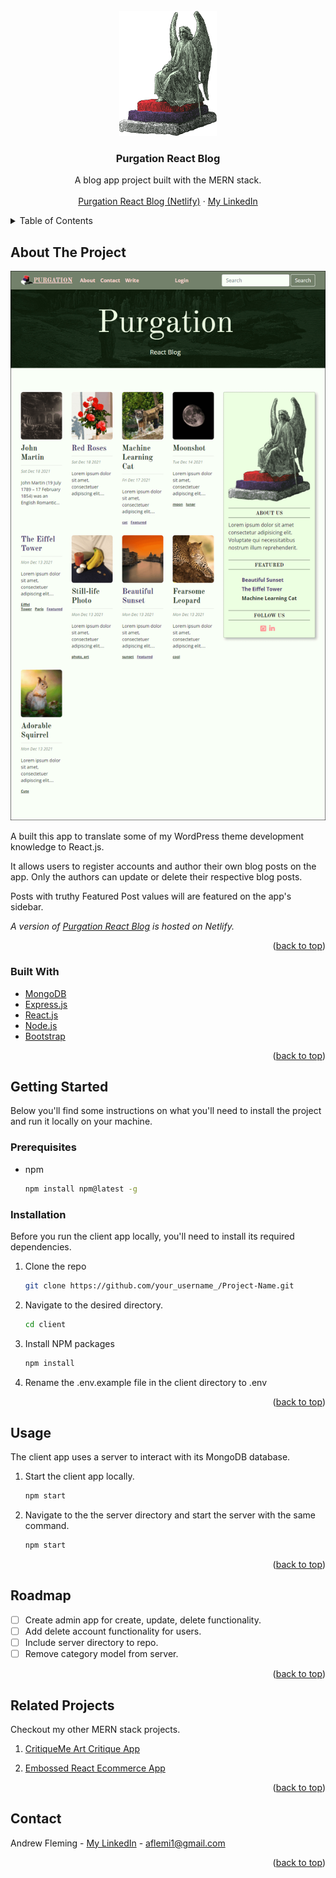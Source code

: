 <div id="top"></div>

<!-- PROJECT LOGO -->
<br />
<div align="center">
  <a href="https://purgation-react-blog.netlify.app/">
    <img src="client/src/images/bigLogo.png" alt="Logo" height="200">
  </a>

  <h3 align="center">Purgation React Blog</h3>

  <p align="center">
    A blog app project built with the MERN stack.
    <br />
    <br />
    <a href="https://purgation-react-blog.netlify.app/">Purgation React Blog (Netlify)</a>
    ·
    <a href="https://www.linkedin.com/in/andrew-j-fleming-web-dev">My LinkedIn</a>
</div>

<!-- TABLE OF CONTENTS -->
<details>
  <summary>Table of Contents</summary>
  <ol>
    <li>
      <a href="#about-the-project">About The Project</a>
      <ul>
        <li><a href="#built-with">Built With</a></li>
      </ul>
    </li>
    <li>
      <a href="#getting-started">Getting Started</a>
      <ul>
        <li><a href="#prerequisites">Prerequisites</a></li>
        <li><a href="#installation">Installation</a></li>
      </ul>
    </li>
    <li><a href="#usage">Usage</a></li>
    <li><a href="#roadmap">Roadmap</a></li>
    <li><a href="#related-projects">Related Projects</a></li>
    <li><a href="#contact">Contact</a></li>
  </ol>
</details>

<!-- ABOUT THE PROJECT -->

## About The Project

[![Project Screen Shot][project-screenshot]](https://github.com/AndrewJFleming/purgation-react-blog)

A built this app to translate some of my WordPress theme development knowledge to React.js.

It allows users to register accounts and author their own blog posts on the app. Only the authors can update or delete their respective blog posts.

Posts with truthy Featured Post values will are featured on the app's sidebar.

_A version of <a href="https://purgation-react-blog.netlify.app/">Purgation React Blog</a> is hosted on Netlify._

<p align="right">(<a href="#top">back to top</a>)</p>

### Built With

- [MongoDB](https://www.mongodb.com/)
- [Express.js](https://expressjs.com/)
- [React.js](https://reactjs.org/)
- [Node.js](https://nodejs.org/)
- [Bootstrap](https://getbootstrap.com)

<p align="right">(<a href="#top">back to top</a>)</p>

<!-- GETTING STARTED -->

## Getting Started

Below you'll find some instructions on what you'll need to install the project and run it locally on your machine.

### Prerequisites

- npm
  ```sh
  npm install npm@latest -g
  ```

### Installation

Before you run the client app locally, you'll need to install its required dependencies.

1. Clone the repo

   ```sh
   git clone https://github.com/your_username_/Project-Name.git
   ```

2. Navigate to the desired directory.

   ```sh
   cd client
   ```

3. Install NPM packages

   ```sh
   npm install
   ```

4. Rename the .env.example file in the client directory to .env

<p align="right">(<a href="#top">back to top</a>)</p>

<!-- USAGE EXAMPLES -->

## Usage

The client app uses a server to interact with its MongoDB database.

1. Start the client app locally.

   ```sh
   npm start
   ```

2. Navigate to the the server directory and start the server with the same command.
   ```sh
   npm start
   ```

<p align="right">(<a href="#top">back to top</a>)</p>

<!-- ROADMAP -->

## Roadmap

- [ ] Create admin app for create, update, delete functionality.
- [ ] Add delete account functionality for users.
- [ ] Include server directory to repo.
- [ ] Remove category model from server.

<p align="right">(<a href="#top">back to top</a>)</p>

<!-- RELATED PROJECTS -->

## Related Projects

Checkout my other MERN stack projects.

1. <a href="https://github.com/AndrewJFleming/critique-me">CritiqueMe Art Critique App</a>

2. <a href="https://github.com/AndrewJFleming/embossed-react-ecommerce">Embossed React Ecommerce App</a>

<p align="right">(<a href="#top">back to top</a>)</p>

<!-- CONTACT -->

## Contact

Andrew Fleming - [My LinkedIn](https://www.linkedin.com/in/andrew-j-fleming-web-dev) - aflemi1@gmail.com

<p align="right">(<a href="#top">back to top</a>)</p>

[project-screenshot]: client/src/images/screenshot.png
